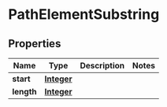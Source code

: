 

# PathElementSubstring


## Properties

| Name | Type | Description | Notes |
|------------ | ------------- | ------------- | -------------|
|**start** | [**Integer**](Integer.md) |  |  |
|**length** | [**Integer**](Integer.md) |  |  |



